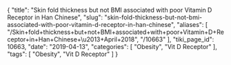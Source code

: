 {
    "title": "Skin fold thickness but not BMI associated with poor Vitamin D Receptor in Han Chinese",
    "slug": "skin-fold-thickness-but-not-bmi-associated-with-poor-vitamin-d-receptor-in-han-chinese",
    "aliases": [
        "/Skin+fold+thickness+but+not+BMI+associated+with+poor+Vitamin+D+Receptor+in+Han+Chinese+\u2013+April+2018",
        "/10663"
    ],
    "tiki_page_id": 10663,
    "date": "2019-04-13",
    "categories": [
        "Obesity",
        "Vit D Receptor"
    ],
    "tags": [
        "Obesity",
        "Vit D Receptor"
    ]
}
